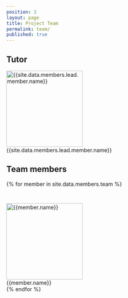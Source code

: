 ```yaml
---
position: 2
layout: page
title: Project Team
permalink: team/
published: true
---
```

## Tutor
<div class="row">
	<div class="col-md-4 col-md-offset-4">
		<div class="col-xs-12 text-center">
			<img class="img-responsive" src="{{site.data.members.lead.member.photo}}" alt="{{site.data.members.lead.member.name}}" height="200" width="200" align="middle"/>
		</div>
		<div class="col-xs-12 text-center">
			{{site.data.members.lead.member.name}}
		</div>
		<div class="col-xs-2 col-xs-offset-3">
			<a href="{{site.data.members.lead.member.twitter || '#'}}" target="_new"><i class="fa fa-twitter"></i></a>
		</div>
		<div class="col-xs-2">
			<a href="{{site.data.members.lead.member.github || '#'}}" target="_new"><i class="fa fa-github"></i></a>
		</div>
		<div class="col-xs-2">
			<a href="{{site.data.members.lead.member.linkedin || '#'}}" target="_new"><i class="fa fa-linkedin"></i></a>
		</div>
	</div>
</div>

## Team members
<div class="row">
	{% for member in site.data.members.team %}
		<div class="col-md-4 col-sm-6 col-xs-12" style="margin-top: 3em">
			<div class="row">
				<div class="col-xs-12 text-center">
					<img class="img-responsive" src="{{member.photo}}" alt="{{member.name}}" height="200" width="200" align="middle"/>
				</div>
				<div class="col-xs-12 text-center">
					{{member.name}}
				</div>
				<div class="col-xs-2 col-xs-offset-3">
					<a href="{{member.twitter || '#'}}" target="_new"><i class="fa fa-twitter"></i></a>
				</div>
				<div class="col-xs-2">
					<a href="{{member.github || '#'}}" target="_new"><i class="fa fa-github"></i></a>
				</div>
				<div class="col-xs-2">
					<a href="{{member.linkedin || '#'}}" target="_new"><i class="fa fa-linkedin"></i></a>
				</div>
			</div>
		</div>
	{% endfor %}
</div>
